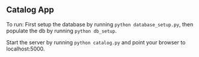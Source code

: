 ## Catalog App

To run:
First setup the database by running `python database_setup.py`, then populate the db by running `python db_setup`.

Start the server by running `python catalog.py` and point your browser to localhost:5000.



